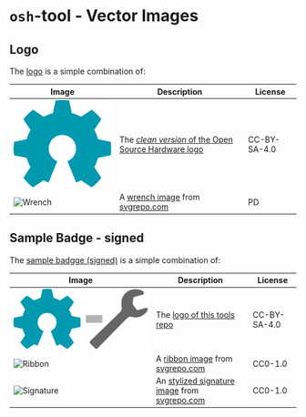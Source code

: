 <!--
SPDX-FileCopyrightText: 2023 Robin Vobruba <hoijui.quaero@gmail.com>

SPDX-License-Identifier: CC0-1.0
-->

# `osh`-tool - Vector Images

## Logo

The [logo](osh-tool-logo.svg)
is a simple combination of:

| Image | Description | License |
| ----- | -------- | --- |
| ![OSH logo (clean version)](https://raw.githubusercontent.com/osegermany/osh-logo/master/res/media/img/gear_part.svg) | The [*clean version* of the Open Source Hardware logo](https://github.com/osegermany/osh-logo) | CC-BY-SA-4.0 |
| ![Wrench](https://www.svgrepo.com/show/479535/wrench.svg) | A [wrench image](https://www.svgrepo.com/svg/479535/wrench) from [svgrepo.com](https://www.svgrepo.com) | PD |

## Sample Badge - signed

The [sample badgge (signed)](osh-tool-sample-badge-signed.svg)
is a simple combination of:

| Image | Description | License |
| ----- | -------- | --- |
| ![osh-tool logo](osh-tool-logo.svg) | The [logo of this tools repo](#logo) | CC-BY-SA-4.0 |
| ![Ribbon](https://www.svgrepo.com/show/85179/ribbon.svg) | A [ribbon image](https://www.svgrepo.com/svg/85179/ribbon) from [svgrepo.com](https://www.svgrepo.com) | CC0-1.0 |
| ![Signature](https://www.svgrepo.com/show/425991/signature.svg) | An [stylized signature image](https://www.svgrepo.com/svg/425991/signature) from [svgrepo.com](https://www.svgrepo.com) | CC0-1.0 |

<!--
| ![Ribbon](https://www.svgrepo.com/show/85179/ribbon.svg) | A [ribbon image](https://www.svgrepo.com/svg/85179/ribbon) from [svgrepo.com](https://www.svgrepo.com) | CC0-1.0 |
| ![Ribbon](https://www.svgrepo.com/show/484224/ribbon.svg) | A [ribbon image](https://www.svgrepo.com/svg/484224/ribbon) from [svgrepo.com](https://www.svgrepo.com) | PD |
| ![Document with Lock inside](https://www.svgrepo.com/show/378272/application-pgp-encrypted.svg) | An [encrypted document image](https://www.svgrepo.com/svg/378272/application-pgp-encrypted) from [svgrepo.com](https://www.svgrepo.com) | PD |
-->
